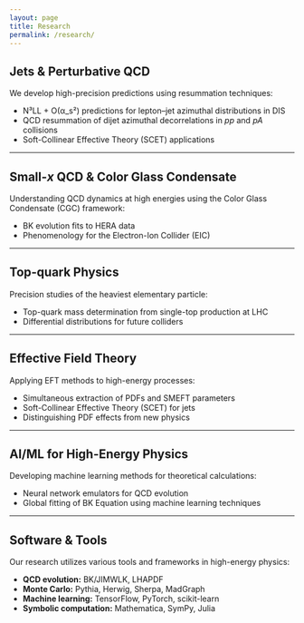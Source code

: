 ```yaml
---
layout: page
title: Research
permalink: /research/
---
```


## Jets & Perturbative QCD

We develop high-precision predictions using resummation techniques:
- N³LL + O(α_s²) predictions for lepton–jet azimuthal distributions in DIS
- QCD resummation of dijet azimuthal decorrelations in *pp* and *pA* collisions
- Soft-Collinear Effective Theory (SCET) applications

---

## Small-*x* QCD & Color Glass Condensate

Understanding QCD dynamics at high energies using the Color Glass Condensate (CGC) framework:
- BK evolution fits to HERA data
- Phenomenology for the Electron-Ion Collider (EIC)

---

## Top-quark Physics

Precision studies of the heaviest elementary particle:
- Top-quark mass determination from single-top production at LHC
- Differential distributions for future colliders

---

## Effective Field Theory

Applying EFT methods to high-energy processes:
- Simultaneous extraction of PDFs and SMEFT parameters
- Soft-Collinear Effective Theory (SCET) for jets
- Distinguishing PDF effects from new physics

---

## AI/ML for High-Energy Physics

Developing machine learning methods for theoretical calculations:
- Neural network emulators for QCD evolution
- Global fitting of BK Equation using machine learning techniques

---

## Software & Tools

Our research utilizes various tools and frameworks in high-energy physics:
- **QCD evolution:** BK/JIMWLK, LHAPDF
- **Monte Carlo:** Pythia, Herwig, Sherpa, MadGraph
- **Machine learning:** TensorFlow, PyTorch, scikit-learn
- **Symbolic computation:** Mathematica, SymPy, Julia
